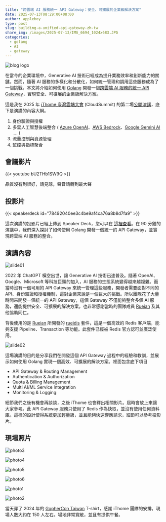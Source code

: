 ```yaml
---
title: "跨雲端 AI 服務統一 API Gateway：安全、可擴展的企業級解決方案"
date: 2025-07-13T08:29:00+08:00
author: appleboy
type: post
slug: building-a-unified-api-gateway-zh-tw
share_img: /images/2025-07-13/IMG_6694_1024x683.JPG
categories:
  - golang
  - AI
  - gateway
---
```


![blog logo](/images/2025-07-13/IMG_6694_1024x683.JPG)

在當今的企業環境中，Generative AI 技術已經成為提升業務效率和創新能力的關鍵。然而，隨著 AI 服務的多樣化和分散化，如何統一管理和調用這些服務成為了一個挑戰。本文將介紹如何使用 [Golang][1] 開發一個[跨雲端 AI 服務的統一 API Gateway][3]，實現安全、可擴展的企業級解決方案。

這是我在 2025 年 [iThome 臺灣雲端大會][2] (CloudSummit) 的第二場[公開演講][3]，底下是演講的內容大綱。

1. 身份驗證與授權
2. 多雲人工智慧後端整合 ( [Azure OpenAI][4]、[AWS Bedrock][5]、[Google Gemini AI][6] .... )
3. 流量控制與資源管理
4. 監控與指標聚合

[1]: https://go.dev/
[2]: https://cloudsummit.ithome.com.tw/2025/
[3]: https://cloudsummit.ithome.com.tw/2025/session-page/3684
[4]: https://azure.microsoft.com/en-us/products/ai-services/openai-service
[5]: https://aws.amazon.com/bedrock/
[6]: https://cloud.google.com/products/gemini

<!--more-->

## 會議影片

{{< youtube bU2THb1SW9Q >}}

品質沒有到很好，請見諒，聲音請轉到最大聲

## 投影片

{{< speakerdeck id="78492040ee3c4be9af4ca76a8b8d7fa9" >}}

這次演講的投影片已經上傳到 Speaker Deck，您可以在 [這裡查看](https://speakerdeck.com/appleboy/building-a-unified-api-gateway-for-secure-and-scalable-cross-cloud-ai-service)。在 90 分鐘的演講中，我們深入探討了如何使用 Golang 開發一個統一的 API Gateway，並實現跨雲端 AI 服務的整合。

## 演講內容

![slide01](/images/2025-07-13/slide01.png)

2022 年 ChatGPT 橫空出世，讓 Generative AI 技術迅速普及。隨著 OpenAI、Google、Microsoft 等科技巨頭的加入，AI 服務的生態系統變得越來越複雜。而當時沒有一個可用的 API Gateway 來統一管理這些服務，開發者需要面對不同的 API、身份驗證和授權機制，這對企業來說是一個巨大的挑戰。所以團隊花了大量時間來開發一個統一的 API Gateway，這個 Gateway 不僅能夠整合多個 AI 服務，還能提供安全、可擴展的解決方案。也非常感謝當時的團隊成員 [Rueian](https://github.com/rueian) 及其他協助同仁。

背後使用的是 [Rueian](https://github.com/rueian) 所開發的 [rueidis][11] 套件，這是一個高效的 Redis 客戶端，能夠支援 Pipeline、Transaction 等功能。此套件已經被 Redis 官方認可並廣泛使用。

[11]: https://github.com/redis/rueidis

![slide02](/images/2025-07-13/slide02.png)

這場演講的目的是分享我們在開發這個 API Gateway 過程中的經驗和教訓，並展示如何使用 Golang 實現一個高效、可擴展的解決方案。裡面包含底下項目

- API Gateway & Routing Management
- Authentication & Authorization
- Quota & Billing Management
- Multi AI/ML Service Integration
- Monitoring & Logging

細節我們之後有機會再談談，之後 iThome 也會釋出相關影片。屆時會放上來讓大家參考。此 API Gateway 服務只使用了 Redis 作為快取，並沒有使用任何資料庫。這樣的設計使得系統更加輕量級，並且能夠快速響應請求，細節可以參考投影片。

## 現場照片

![photo3](/images/2025-07-13/IMG_6694_1024x683.JPG)

![photo4](/images/2025-07-13/IMG_6695_1024x683.JPG)

![photo5](/images/2025-07-13/IMG_6696_1024x683.JPG)

![photo6](/images/2025-07-13/IMG_6697_1024x683.JPG)

![photo1](/images/2025-07-13/IMG_6687_1024x683.JPG)

![photo2](/images/2025-07-13/IMG_6690_1024x683.JPG)

當天穿了 2024 年的 [GopherCon Taiwan](https://gopherday.golang.tw/2024/en) T-shirt，感謝 iThome 團隊的安排，現場人數大約在 150 人左右。場地非常寬敞，並且有提供午餐。
